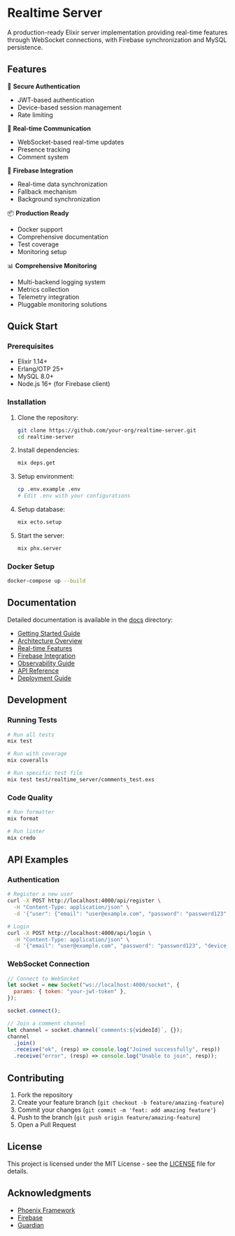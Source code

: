 # Realtime Server

A production-ready Elixir server implementation providing real-time features through WebSocket connections, with Firebase synchronization and MySQL persistence.

## Features

🔐 **Secure Authentication**

- JWT-based authentication
- Device-based session management
- Rate limiting

🚀 **Real-time Communication**

- WebSocket-based real-time updates
- Presence tracking
- Comment system

🔄 **Firebase Integration**

- Real-time data synchronization
- Fallback mechanism
- Background synchronization

📦 **Production Ready**

- Docker support
- Comprehensive documentation
- Test coverage
- Monitoring setup

📊 **Comprehensive Monitoring**

- Multi-backend logging system
- Metrics collection
- Telemetry integration
- Pluggable monitoring solutions

## Quick Start

### Prerequisites

- Elixir 1.14+
- Erlang/OTP 25+
- MySQL 8.0+
- Node.js 16+ (for Firebase client)

### Installation

1. Clone the repository:

   ```bash
   git clone https://github.com/your-org/realtime-server.git
   cd realtime-server
   ```

2. Install dependencies:

   ```bash
   mix deps.get
   ```

3. Setup environment:

   ```bash
   cp .env.example .env
   # Edit .env with your configurations
   ```

4. Setup database:

   ```bash
   mix ecto.setup
   ```

5. Start the server:
   ```bash
   mix phx.server
   ```

### Docker Setup

```bash
docker-compose up --build
```

## Documentation

Detailed documentation is available in the [docs](./docs) directory:

- [Getting Started Guide](docs/getting_started.md)
- [Architecture Overview](docs/architecture.md)
- [Real-time Features](docs/realtime.md)
- [Firebase Integration](docs/firebase_integration.md)
- [Observability Guide](docs/observability.md)
- [API Reference](docs/api/README.md)
- [Deployment Guide](docs/deployment.md)

## Development

### Running Tests

```bash
# Run all tests
mix test

# Run with coverage
mix coveralls

# Run specific test file
mix test test/realtime_server/comments_test.exs
```

### Code Quality

```bash
# Run formatter
mix format

# Run linter
mix credo
```

## API Examples

### Authentication

```bash
# Register a new user
curl -X POST http://localhost:4000/api/register \
  -H "Content-Type: application/json" \
  -d '{"user": {"email": "user@example.com", "password": "password123", "username": "testuser"}}'

# Login
curl -X POST http://localhost:4000/api/login \
  -H "Content-Type: application/json" \
  -d '{"email": "user@example.com", "password": "password123", "device_id": "device123"}'
```

### WebSocket Connection

```javascript
// Connect to WebSocket
let socket = new Socket("ws://localhost:4000/socket", {
  params: { token: "your-jwt-token" },
});

socket.connect();

// Join a comment channel
let channel = socket.channel(`comments:${videoId}`, {});
channel
  .join()
  .receive("ok", (resp) => console.log("Joined successfully", resp))
  .receive("error", (resp) => console.log("Unable to join", resp));
```

## Contributing

1. Fork the repository
2. Create your feature branch (`git checkout -b feature/amazing-feature`)
3. Commit your changes (`git commit -m 'feat: add amazing feature'`)
4. Push to the branch (`git push origin feature/amazing-feature`)
5. Open a Pull Request

## License

This project is licensed under the MIT License - see the [LICENSE](LICENSE) file for details.

## Acknowledgments

- [Phoenix Framework](https://www.phoenixframework.org/)
- [Firebase](https://firebase.google.com/)
- [Guardian](https://github.com/ueberauth/guardian)
